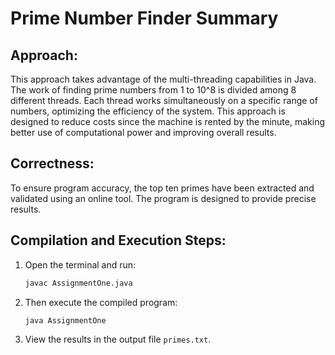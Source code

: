 # Prime Number Finder Summary

## Approach:

This approach takes advantage of the multi-threading capabilities in Java. The work of finding prime numbers from 1 to 10^8 is divided among 8 different threads. Each thread works simultaneously on a specific range of numbers, optimizing the efficiency of the system. This approach is designed to reduce costs since the machine is rented by the minute, making better use of computational power and improving overall results.

## Correctness:

To ensure program accuracy, the top ten primes have been extracted and validated using an online tool. The program is designed to provide precise results.

## Compilation and Execution Steps:

1. Open the terminal and run:
    ```bash
    javac AssignmentOne.java
    ```
2. Then execute the compiled program:
    ```bash
    java AssignmentOne
    ```
3. View the results in the output file `primes.txt`.

